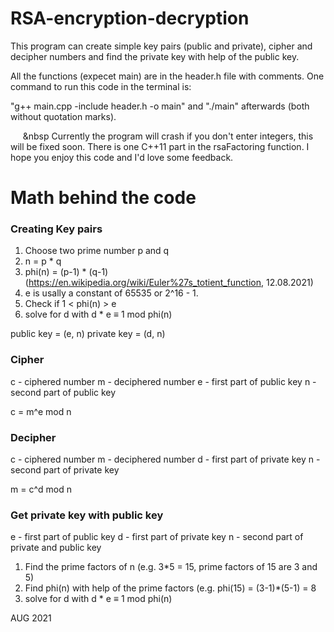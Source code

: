 # RSA-encryption-decryption

 This program can create simple key pairs (public and private), cipher and decipher numbers and find the private key with help of the public key.

All the functions (expecet main) are in the header.h file with comments. One command to run this code in the terminal is:

"g++ main.cpp -include header.h -o main" and "./main" afterwards (both without quotation marks).

&nbsp;&nbsp;&nbsp;&nbsp;&nbsp;&nbsp Currently the program will crash if you don't enter integers, this will be fixed soon. There is one C++11 part in the rsaFactoring function.
I hope you enjoy this code and I'd love some feedback.


# Math behind the code

### Creating Key pairs
1. Choose two prime number p and q
2. n = p * q
3. phi(n) = (p-1) * (q-1) (https://en.wikipedia.org/wiki/Euler%27s_totient_function, 12.08.2021)
4. e is usally a constant of 65535 or 2^16 - 1.
5. Check if 1 < phi(n) > e
6. solve for d with d * e ≡ 1 mod phi(n)

public key = (e, n)
private key = (d, n)


### Cipher

c - ciphered number
m - deciphered number
e - first part of public key
n - second part of public key

c = m^e mod n


### Decipher

c - ciphered number
m - deciphered number
d - first part of private key
n - second part of private key

m = c^d mod n


### Get private key with public key

e - first part of public key
d - first part of private key
n - second part of private and public key

1. Find the prime factors of n 
(e.g. 3*5 = 15, prime factors of 15 are 3 and 5)
2. Find phi(n) with help of the prime factors
(e.g. phi(15) = (3-1)*(5-1) = 8
3. solve for d with d * e ≡ 1 mod phi(n)



AUG 2021
